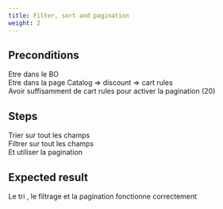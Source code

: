```yaml
---
title: Filter, sort and pagination
weight: 2
---
```


## Preconditions

Etre dans le BO\
Etre dans la page Catalog => discount => cart rules\
Avoir suffisamment de cart rules pour activer la pagination (20)
## Steps

Trier sur tout les champs\
Filtrer sur tout les champs\
Et utiliser la pagination

## Expected result

Le tri , le filtrage et la pagination fonctionne correctement

